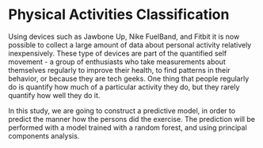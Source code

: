 # Physical Activities Classification

Using devices such as Jawbone Up, Nike FuelBand, and Fitbit it is now possible to collect a large amount of data about personal 
activity relatively inexpensively. These type of devices are part of the quantified self movement - a group of enthusiasts who 
take measurements about themselves regularly to improve their health, to find patterns in their behavior, or because they are 
tech geeks. 
One thing that people regularly do is quantify how much of a particular activity they do, but they rarely quantify how well they 
do it.

In this study, we are going to construct a predictive model, in order to predict the manner how the persons did the exercise.
The prediction will be performed with a model trained with a random forest, and using principal components analysis.
